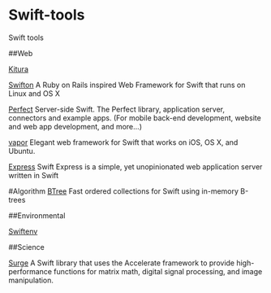 # Swift-tools
Swift tools


##Web

[Kitura](https://github.com/IBM-Swift/Kitura.git)

[Swifton](https://github.com/necolt/Swifton) A Ruby on Rails inspired Web Framework for Swift that runs on Linux and OS X

[Perfect](https://github.com/PerfectlySoft/Perfect) Server-side Swift. The Perfect library, application server, connectors and example apps. (For mobile back-end development, website and web app development, and more...)

[vapor](https://github.com/qutheory/vapor) Elegant web framework for Swift that works on iOS, OS X, and Ubuntu.

[Express](https://github.com/crossroadlabs/Express) Swift Express is a simple, yet unopinionated web application server written in Swift

#Algorithm
[BTree](https://github.com/lorentey/BTree) Fast ordered collections for Swift using in-memory B-trees

##Environmental

[Swiftenv](https://github.com/kylef/swiftenv)

##Science

[Surge](https://github.com/mattt/Surge) A Swift library that uses the Accelerate framework to provide high-performance functions for matrix math, digital signal processing, and image manipulation.

